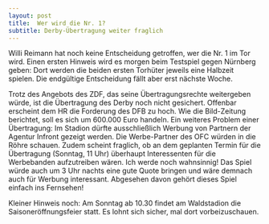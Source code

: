 ```yaml
---
layout: post
title:  Wer wird die Nr. 1?
subtitle: Derby-Übertragung weiter fraglich
---
```


Willi Reimann hat noch keine Entscheidung getroffen, wer die Nr. 1 im Tor wird. Einen ersten Hinweis wird es morgen beim Testspiel gegen Nürnberg geben: Dort werden die beiden ersten Torhüter jeweils eine Halbzeit spielen. Die endgültige Entscheidung fällt aber erst nächste Woche.

Trotz des Angebots des ZDF, das seine Übertragungsrechte weitergeben würde, ist die Übertragung des Derby noch nicht gesichert. Offenbar erscheint dem HR die Forderung des DFB zu hoch. Wie die Bild-Zeitung berichtet, soll es sich um 600.000 Euro handeln. Ein weiteres Problem einer Übertragung: Im Stadion dürfte ausschließlich Werbung von Partnern der Agentur Infront gezeigt werden. Die Werbe-Partner des OFC würden in die Röhre schauen. Zudem scheint fraglich, ob an dem geplanten Termin für die Übertragung (Sonntag, 11 Uhr) überhaupt Interessenten für die Werbebanden aufzutreiben wären. Ich werde noch wahnsinnig! Das Spiel würde auch um 3 Uhr nachts eine gute Quote bringen und wäre demnach auch für Werbung interessant. Abgesehen davon gehört dieses Spiel einfach ins Fernsehen!

Kleiner Hinweis noch: Am Sonntag ab 10.30 findet am Waldstadion die Saisoneröffnungsfeier statt. Es lohnt sich sicher, mal dort vorbeizuschauen.
